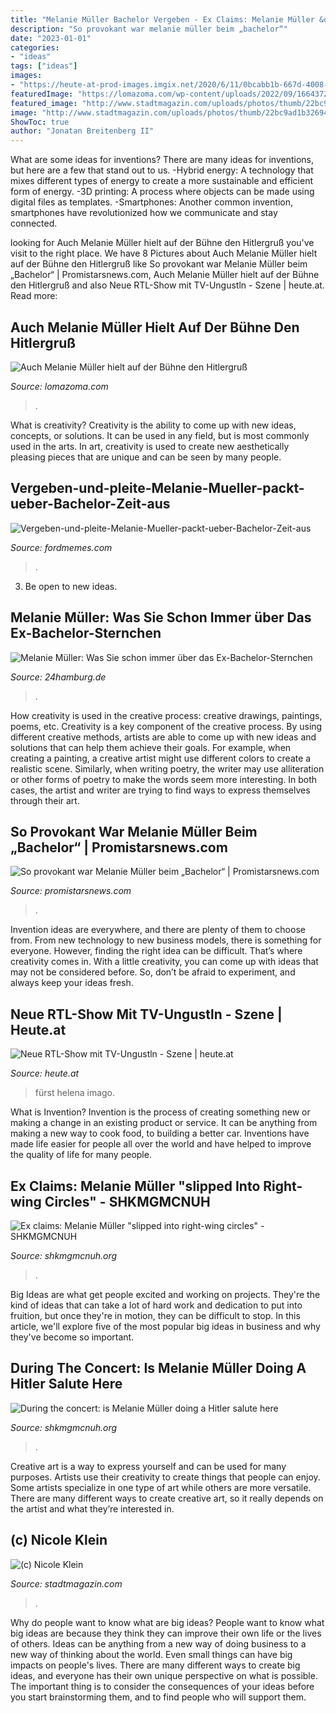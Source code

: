 ```yaml
---
title: "Melanie Müller Bachelor Vergeben - Ex Claims: Melanie Müller &quot;slipped Into Right-wing Circles&quot;"
description: "So provokant war melanie müller beim „bachelor“"
date: "2023-01-01"
categories:
- "ideas"
tags: ["ideas"]
images:
- "https://heute-at-prod-images.imgix.net/2020/6/11/0bcabb1b-667d-4008-b1a0-2ba809684752.jpeg?rect=0%2C190%2C4000%2C2000&amp;auto=format,compress&amp;w=558"
featuredImage: "https://lomazoma.com/wp-content/uploads/2022/09/1664372156_melanie-mueller-sie-zaehlt-zu-den-gefragtesten-stars-am-ballermann-1024x576.jpg"
featured_image: "http://www.stadtmagazin.com/uploads/photos/thumb/22bc9ad1b32694fbb92be27590bc3598.jpg"
image: "http://www.stadtmagazin.com/uploads/photos/thumb/22bc9ad1b32694fbb92be27590bc3598.jpg"
ShowToc: true
author: "Jonatan Breitenberg II"
---
```



What are some ideas for inventions?
There are many ideas for inventions, but here are a few that stand out to us. 
-Hybrid energy: A technology that mixes different types of energy to create a more sustainable and efficient form of energy.
-3D printing: A process where objects can be made using digital files as templates.
-Smartphones: Another common invention, smartphones have revolutionized how we communicate and stay connected.

	

		
looking for Auch Melanie Müller hielt auf der Bühne den Hitlergruß you've visit to the right place. We have 8 Pictures about Auch Melanie Müller hielt auf der Bühne den Hitlergruß like So provokant war Melanie Müller beim „Bachelor“ | Promistarsnews.com, Auch Melanie Müller hielt auf der Bühne den Hitlergruß and also Neue RTL-Show mit TV-Ungustln - Szene | heute.at. Read more:
		
    
## Auch Melanie Müller Hielt Auf Der Bühne Den Hitlergruß

<img loading=lazy src="https://lomazoma.com/wp-content/uploads/2022/09/1664372156_melanie-mueller-sie-zaehlt-zu-den-gefragtesten-stars-am-ballermann-1024x576.jpg" onerror="this.onerror=null;this.src='https://tse2.mm.bing.net/th?id=OIP.ctzD9SEOUBFklGHOLJfirgHaEK&amp;pid=15.1';" alt="Auch Melanie Müller hielt auf der Bühne den Hitlergruß">

_Source: lomazoma.com_

>. 

	

What is creativity?
Creativity is the ability to come up with new ideas, concepts, or solutions. It can be used in any field, but is most commonly used in the arts. In art, creativity is used to create new aesthetically pleasing pieces that are unique and can be seen by many people.

    
## Vergeben-und-pleite-Melanie-Mueller-packt-ueber-Bachelor-Zeit-aus

<img loading=lazy src="https://fordmemes.com/wp-content/uploads/2021/01/Vergeben-und-pleite-Melanie-Mueller-packt-ueber-Bachelor-Zeit-aus_reference_2_1.jpg" onerror="this.onerror=null;this.src='https://tse4.mm.bing.net/th?id=OIP.KV9fbjl7wGzcyefK52HRDwHaDt&amp;pid=15.1';" alt="Vergeben-und-pleite-Melanie-Mueller-packt-ueber-Bachelor-Zeit-aus">

_Source: fordmemes.com_

>. 

	

3. Be open to new ideas.

    
## Melanie Müller: Was Sie Schon Immer über Das Ex-Bachelor-Sternchen

<img loading=lazy src="https://www.24hamburg.de/bilder/2020/10/06/90062185/24088560-melanie-mueller-mann-mike-bluemer-coronavirus-kinder-manager-hochzeit-bachelor-26V6VGlUiw6b.jpg" onerror="this.onerror=null;this.src='https://tse1.mm.bing.net/th?id=OIP.hmKPUxv3SWnMf-12mTb4-wHaEK&amp;pid=15.1';" alt="Melanie Müller: Was Sie schon immer über das Ex-Bachelor-Sternchen">

_Source: 24hamburg.de_

>. 

	

How creativity is used in the creative process: creative drawings, paintings, poems, etc.
Creativity is a key component of the creative process. By using different creative methods, artists are able to come up with new ideas and solutions that can help them achieve their goals. For example, when creating a painting, a creative artist might use different colors to create a realistic scene. Similarly, when writing poetry, the writer may use alliteration or other forms of poetry to make the words seem more interesting. In both cases, the artist and writer are trying to find ways to express themselves through their art.

    
## So Provokant War Melanie Müller Beim „Bachelor“ | Promistarsnews.com

<img loading=lazy src="https://img.promipool.de/www-promipool-de/image/upload/c_crop,h_1842,w_3280,x_0,y_0/c_fill,h_357,w_634/q_auto:eco/f_jpg/melanie_mueller_bachelor_gph0z1fv82" onerror="this.onerror=null;this.src='https://tse3.mm.bing.net/th?id=OIP.PIfZ0rFLWIJRs4KUtIZHKAHaEK&amp;pid=15.1';" alt="So provokant war Melanie Müller beim „Bachelor“ | Promistarsnews.com">

_Source: promistarsnews.com_

>. 

	

Invention ideas are everywhere, and there are plenty of them to choose from. From new technology to new business models, there is something for everyone. However, finding the right idea can be difficult. That’s where creativity comes in. With a little creativity, you can come up with ideas that may not be considered before. So, don’t be afraid to experiment, and always keep your ideas fresh.

    
## Neue RTL-Show Mit TV-Ungustln - Szene | Heute.at

<img loading=lazy src="https://heute-at-prod-images.imgix.net/2020/6/11/0bcabb1b-667d-4008-b1a0-2ba809684752.jpeg?rect=0%2C190%2C4000%2C2000&amp;auto=format,compress&amp;w=558" onerror="this.onerror=null;this.src='https://tse1.mm.bing.net/th?id=OIP.XiclT50mN308N3HGk1Gh3QHaDt&amp;pid=15.1';" alt="Neue RTL-Show mit TV-Ungustln - Szene | heute.at">

_Source: heute.at_

>fürst helena imago. 

	

What is Invention?
Invention is the process of creating something new or making a change in an existing product or service. It can be anything from making a new way to cook food, to building a better car. Inventions have made life easier for people all over the world and have helped to improve the quality of life for many people.

    
## Ex Claims: Melanie Müller &quot;slipped Into Right-wing Circles&quot; - SHKMGMCNUH

<img loading=lazy src="https://i0.wp.com/www.shkmgmcnuh.org/wp-content/uploads/2022/09/Ex-claims-Melanie-Muller-quotslipped-into-right-wing-circlesquot.jpg?resize=300%2C169&amp;ssl=1" onerror="this.onerror=null;this.src='https://tse1.mm.bing.net/th?id=OIP.n2KIG98-ViSiE2Wuc0-2MwEsCp&amp;pid=15.1';" alt="Ex claims: Melanie Müller &quot;slipped into right-wing circles&quot; - SHKMGMCNUH">

_Source: shkmgmcnuh.org_

>. 

	

Big Ideas are what get people excited and working on projects. They're the kind of ideas that can take a lot of hard work and dedication to put into fruition, but once they're in motion, they can be difficult to stop. In this article, we'll explore five of the most popular big ideas in business and why they've become so important.

    
## During The Concert: Is Melanie Müller Doing A Hitler Salute Here

<img loading=lazy src="https://i0.wp.com/www.shkmgmcnuh.org/wp-content/uploads/2022/09/During-the-concert-is-Melanie-Muller-doing-a-Hitler-salute.jpg?w=854&amp;ssl=1" onerror="this.onerror=null;this.src='https://tse4.mm.bing.net/th?id=OIP.dvZpD7T6wOTXP_CZdxEKqwHaEK&amp;pid=15.1';" alt="During the concert: is Melanie Müller doing a Hitler salute here">

_Source: shkmgmcnuh.org_

>. 

	

Creative art is a way to express yourself and can be used for many purposes. Artists use their creativity to create things that people can enjoy. Some artists specialize in one type of art while others are more versatile. There are many different ways to create creative art, so it really depends on the artist and what they’re interested in.

    
## (c) Nicole Klein

<img loading=lazy src="http://www.stadtmagazin.com/uploads/photos/thumb/22bc9ad1b32694fbb92be27590bc3598.jpg" onerror="this.onerror=null;this.src='https://tse4.mm.bing.net/th?id=OIP.GYob8KnAZJCGbeDr_u17xQHaHa&amp;pid=15.1';" alt="(c) Nicole Klein">

_Source: stadtmagazin.com_

>. 

	

Why do people want to know what are big ideas?
People want to know what big ideas are because they think they can improve their own life or the lives of others. Ideas can be anything from a new way of doing business to a new way of thinking about the world. Even small things can have big impacts on people's lives. There are many different ways to create big ideas, and everyone has their own unique perspective on what is possible. The important thing is to consider the consequences of your ideas before you start brainstorming them, and to find people who will support them.

